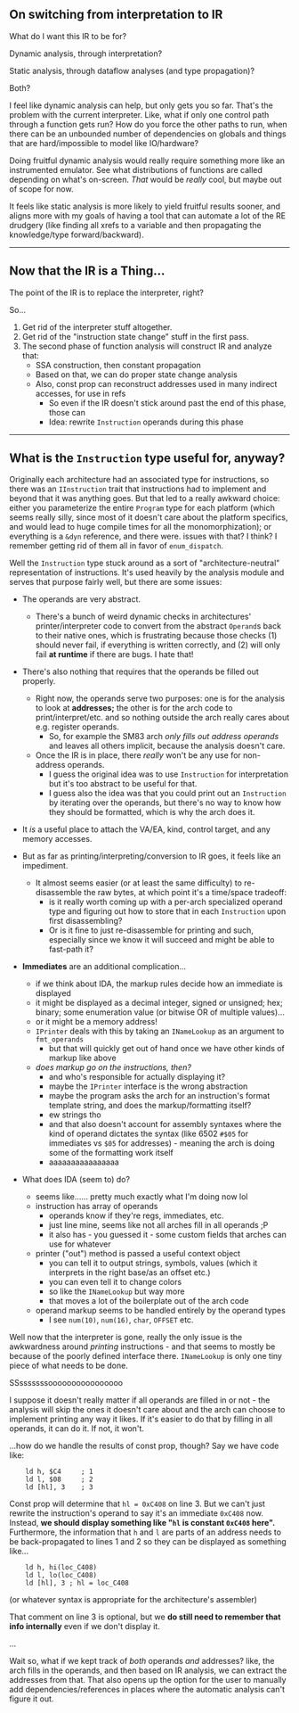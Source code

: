 
## On switching from interpretation to IR

What do I want this IR to be for?

Dynamic analysis, through interpretation?

Static analysis, through dataflow analyses (and type propagation)?

Both?

I feel like dynamic analysis can help, but only gets you so far. That's the problem with the current interpreter. Like, what if only one control path through a function gets run? How do you force the other paths to run, when there can be an unbounded number of dependencies on globals and things that are hard/impossible to model like IO/hardware?

Doing fruitful dynamic analysis would really require something more like an instrumented emulator. See what distributions of functions are called depending on what's on-screen. *That* would be *really* cool, but maybe out of scope for now.

It feels like static analysis is more likely to yield fruitful results sooner, and aligns more with my goals of having a tool that can automate a lot of the RE drudgery (like finding all xrefs to a variable and then propagating the knowledge/type forward/backward).

---

## Now that the IR is a Thing...

The point of the IR is to replace the interpreter, right?

So...

1. Get rid of the interpreter stuff altogether.
2. Get rid of the "instruction state change" stuff in the first pass.
3. The second phase of function analysis will construct IR and analyze that:
	- SSA construction, then constant propagation
	- Based on that, we can do proper state change analysis
	- Also, const prop can reconstruct addresses used in many indirect accesses, for use in refs
		- So even if the IR doesn't stick around past the end of this phase, those can
		- Idea: rewrite `Instruction` operands during this phase

---

## What is the `Instruction` type useful for, anyway?

Originally each architecture had an associated type for instructions, so there was an `IInstruction` trait that instructions had to implement and beyond that it was anything goes. But that led to a really awkward choice: either you parameterize the entire `Program` type for each platform (which seems really silly, since most of it doesn't care about the platform specifics, and would lead to huge compile times for all the monomorphization); or everything is a `&dyn` reference, and there were. issues with that? I think? I remember getting rid of them all in favor of `enum_dispatch`.

Well the `Instruction` type stuck around as a sort of "architecture-neutral" representation of instructions. It's used heavily by the analysis module and serves that purpose fairly well, but there are some issues:

- The operands are very abstract.
	- There's a bunch of weird dynamic checks in architectures' printer/interpreter code to convert from the abstract `Operand`s back to their native ones, which is frustrating because those checks (1) should never fail, if everything is written correctly, and (2) will only fail **at runtime** if there are bugs. I hate that!
- There's also nothing that requires that the operands be filled out properly.
	- Right now, the operands serve two purposes: one is for the analysis to look at **addresses;** the other is for the arch code to print/interpret/etc. and so nothing outside the arch really cares about e.g. register operands.
		- So, for example the SM83 arch *only fills out address operands* and leaves all others implicit, because the analysis doesn't care.
	- Once the IR is in place, there *really* won't be any use for non-address operands.
		- I guess the original idea was to use `Instruction` for interpretation but it's too abstract to be useful for that.
		- I guess also the idea was that you could print out an `Instruction` by iterating over the operands, but there's no way to know how they should be formatted, which is why the arch does it.

- It *is* a useful place to attach the VA/EA, kind, control target, and any memory accesses.
- But as far as printing/interpreting/conversion to IR goes, it feels like an impediment.
	- It almost seems easier (or at least the same difficulty) to re-disassemble the raw bytes, at which point it's a time/space tradeoff:
		- is it really worth coming up with a per-arch specialized operand type and figuring out how to store that in each `Instruction` upon first disassembling?
		- Or is it fine to just re-disassemble for printing and such, especially since we know it will succeed and might be able to fast-path it?

- **Immediates** are an additional complication...
	- if we think about IDA, the markup rules decide how an immediate is displayed
	- it might be displayed as a decimal integer, signed or unsigned; hex; binary; some enumeration value (or bitwise OR of multiple values)...
	- or it might be a memory address!
	- `IPrinter` deals with this by taking an `INameLookup` as an argument to `fmt_operands`
		- but that will quickly get out of hand once we have other kinds of markup like above
	- *does markup go on the instructions, then?*
		- and who's responsible for actually displaying it?
		- maybe the `IPrinter` interface is the wrong abstraction
		- maybe the program asks the arch for an instruction's format template string, and does the markup/formatting itself?
		- ew strings tho
		- and that also doesn't account for assembly syntaxes where the kind of operand dictates the syntax (like 6502 `#$05` for immediates vs `$05` for addresses) - meaning the arch is doing some of the formatting work itself
		- aaaaaaaaaaaaaaaa

- What does IDA (seem to) do?
	- seems like...... pretty much exactly what I'm doing now lol
	- instruction has array of operands
		- operands know if they're regs, immediates, etc.
		- just line mine, seems like not all arches fill in all operands ;P
		- it also has - you guessed it - some custom fields that arches can use for whatever
	- printer ("out") method is passed a useful context object
		- you can tell it to output strings, symbols, values (which it interprets in the right base/as an offset etc.)
		- you can even tell it to change colors
		- so like the `INameLookup` but way more
		- that moves a lot of the boilerplate out of the arch code
	- operand markup seems to be handled entirely by the operand types
		- I see `num(10)`, `num(16)`, `char`, `OFFSET` etc.

Well now that the interpreter is gone, really the only issue is the awkwardness around *printing* instructions - and that seems to mostly be because of the poorly defined interface there. `INameLookup` is only one tiny piece of what needs to be done.

SSsssssssoooooooooooooooo

I suppose it doesn't really matter if all operands are filled in or not - the analysis will skip the ones it doesn't care about and the arch can choose to implement printing any way it likes. If it's easier to do that by filling in all operands, it can do it. If not, it won't.

...how do we handle the results of const prop, though? Say we have code like:

```
	ld h, $C4     ; 1
	ld l, $08     ; 2
	ld [hl], 3    ; 3
```

Const prop will determine that `hl = 0xC408` on line 3. But we can't just rewrite the instruction's operand to say it's an immediate `0xC408` now. Instead, **we should display something like "`hl` is constant `0xC408` here".** Furthermore, the information that `h` and `l` are parts of an address needs to be back-propagated to lines 1 and 2 so they can be displayed as something like...

```
	ld h, hi(loc_C408)
	ld l, lo(loc_C408)
	ld [hl], 3 ; hl = loc_C408
```

(or whatever syntax is appropriate for the architecture's assembler)

That comment on line 3 is optional, but we **do still need to remember that info internally** even if we don't display it.

...

Wait so, what if we kept track of *both* operands *and* addresses? like, the arch fills in the operands, and then based on IR analysis, we can extract the addresses from that. That also opens up the option for the user to manually add dependencies/references in places where the automatic analysis can't figure it out.

